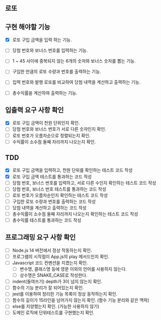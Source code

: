 ## 로또

## 구현 해야할 기능

- [x] 로또 구입 금액을 입력 하는 기능.
- [ ] 당첨 번호와 보너스 번호를 입력하는 기능.
- [ ] 1 ~ 45 사이에 중복되지 않는 6개의 숫자와 보너스 숫자를 뽑는 기능.
- [ ] 구입한 만큼의 로또 수량과 번호를 출력하는 기능.
- [ ] 입력 번호와 발행 로또를 비교하여 당첨 내역을 계산하고 출력하는 기능.
- [ ] 총수익률을 계산하여 출력하는 기능.


## 입출력 요구 사항 확인

- [x] 로또 구입 금액이 천원 단위인지 확인.
- [ ] 당첨 번호와 보너스 번호가 서로 다른 숫자인지 확인.
- [ ] 로또 번호가 오름차순으로 정렬되는지 확인.
- [ ] 수익률이 소수점 둘째 자리까지 나오는지 확인.

## TDD

- [x] 로또 구입 금액을 입력하고, 천원 단위를 확인하는 테스트 코드 작성
- [x] 로또 구입 금액 테스트를 통과하는 코드 작성
- [ ] 당첨 번호, 보너스 번호를 입력하고, 서로 다른 수인지 확인하는 테스트 코드 작성
- [ ] 당첨 번호, 보너스 번호 테스트를 통과하는 코드 작성
- [ ] 로또 번호가 오름차순인지 확인하는 테스트 코드 작성
- [ ] 구입한 로또 수량과 번호를 출력하는 코드 작성
- [ ] 당첨 내역을 계산하고 출력하는 코드 작성
- [ ] 총수익률이 소수점 둘째 자리까지 나오는지 확인하는 테스트 코드 작성
- [ ] 총수익률 테스트를 통과하는 코드 작성

## 프로그래밍 요구 사항 확인

- [ ] Node.js 14 버전에서 정상 작동하는지 확인.
- [ ] 프로그램의 시작점이 App.js의 play 메서드인지 확인.
- [ ] Javascript 코드 컨벤션을 지켰는지 확인.
    - [ ] 변수명, 클래스명 등에 영문 이외의 언어를 사용하지 않는다.
    - [ ] 상수명은 SNAKE_CASE로 작성한다.
- [ ] indent(들여쓰기) depth가 3이 넘지 않는지 확인.
- [ ] 함수의 기능 분리가 잘 되어있는지 확인.
- [ ] jest를 이용하여 정리한 기능 목록이 정상 동작하는지 확인.
- [ ] 함수의 길이가 15라인을 넘어가지 않는지 확인. (함수 기능 분리와 같은 맥락)
- [ ] else를 지양했는지 확인. (가능한 사용하지 않기)
- [ ] 도메인 로직에 단위테스트를 구현했는지 확인.